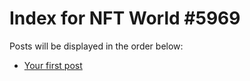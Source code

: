 # Index for NFT World #5969
Posts will be displayed in the order below:

- [Your first post](./001-first.md)

